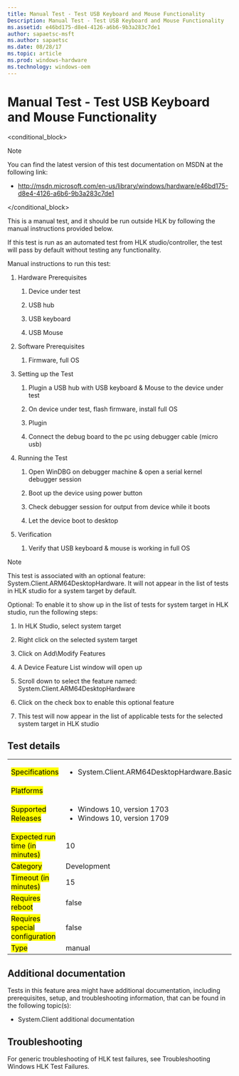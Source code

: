 ```yaml
---
title: Manual Test - Test USB Keyboard and Mouse Functionality
Description: Manual Test - Test USB Keyboard and Mouse Functionality
ms.assetid: e46bd175-d8e4-4126-a6b6-9b3a283c7de1
author: sapaetsc-msft
ms.author: sapaetsc
ms.date: 08/28/17
ms.topic: article
ms.prod: windows-hardware
ms.technology: windows-oem
---
```


# Manual Test - Test USB Keyboard and Mouse Functionality

<conditional_block> <conditions> <docset value="standalone"></docset> </conditions>

>[!NOTE]
You can find the latest version of this test documentation on MSDN at the following link:

-   <xref hlink="http://msdn.microsoft.com/en-us/library/windows/hardware/e46bd175-d8e4-4126-a6b6-9b3a283c7de1">http://msdn.microsoft.com/en-us/library/windows/hardware/e46bd175-d8e4-4126-a6b6-9b3a283c7de1</b>


</conditional_block>

This is a manual test, and it should be run outside HLK by following the manual instructions provided below.

If this test is run as an automated test from HLK studio/controller, the test will pass by default without testing any functionality.

Manual instructions to run this test:

1.  Hardware Prerequisites
    1.  Device under test
    2.  USB hub
    3.  USB keyboard
    4.  USB Mouse
2.  Software Prerequisites
    1.  Firmware, full OS
3.  Setting up the Test
    1.  Plugin a USB hub with USB keyboard & Mouse to the device under test
    2.  On device under test, flash firmware, install full OS
    3.  Plugin
    4.  Connect the debug board to the pc using debugger cable (micro usb)
4.  Running the Test
    1.  Open WinDBG on debugger machine & open a serial kernel debugger session
    2.  Boot up the device using power button
    3.  Check debugger session for output from device while it boots
    4.  Let the device boot to desktop
5.  Verification
    1.  Verify that USB keyboard & mouse is working in full OS

>[!NOTE]
This test is associated with an optional feature: System.Client.ARM64DesktopHardware. It will not appear in the list of tests in HLK studio for a system target by default.

Optional: To enable it to show up in the list of tests for system target in HLK studio, run the following steps:

1.  In HLK Studio, select system target
2.  Right click on the selected system target
3.  Click on Add\\Modify Features
4.  A Device Feature List window will open up
5.  Scroll down to select the feature named: System.Client.ARM64DesktopHardware
6.  Click on the check box to enable this optional feature
7.  This test will now appear in the list of applicable tests for the selected system target in HLK studio


## Test details

<table>
<colgroup>
<col width="50%" />
<col width="50%" />
</colgroup>
<tbody>
<tr class="odd">
<td><mark type="bullet_intro">Specifications</b></td>
<td><ul>
<li>System.Client.ARM64DesktopHardware.BasicFunctionality</li>
</ul></td>
</tr>
<tr class="even">
<td><mark type="bullet_intro">Platforms</b></td>
<td><ul>
</ul></td>
</tr>
<tr class="odd">
<td><mark type="bullet_intro">Supported Releases</b></td>
<td><ul>
<li>Windows 10, version 1703</li>
<li>Windows 10, version 1709</li>
</ul></td>
</tr>
<tr class="even">
<td><mark type="bullet_intro">Expected run time (in minutes)</b></td>
<td>10</td>
</tr>
<tr class="odd">
<td><mark type="bullet_intro">Category</b></td>
<td>Development</td>
</tr>
<tr class="even">
<td><mark type="bullet_intro">Timeout (in minutes)</b></td>
<td>15</td>
</tr>
<tr class="odd">
<td><mark type="bullet_intro">Requires reboot</b></td>
<td>false</td>
</tr>
<tr class="even">
<td><mark type="bullet_intro">Requires special configuration</b></td>
<td>false</td>
</tr>
<tr class="odd">
<td><mark type="bullet_intro">Type</b></td>
<td>manual</td>
</tr>
</tbody>
</table>

## Additional documentation

Tests in this feature area might have additional documentation, including prerequisites, setup, and troubleshooting information, that can be found in the following topic(s):

-   <xref rid="p_hlk_test.system_client_additional_documentation">System.Client additional documentation</b>

## Troubleshooting

For generic troubleshooting of HLK test failures, see <xref rid="p_hlk.troubleshooting_windows_hlk_test_failures">Troubleshooting Windows HLK Test Failures</b>.



